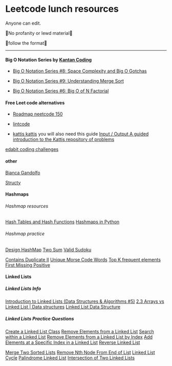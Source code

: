 # Leetcode lunch resources

Anyone can edit. 

🚨No profanity or lewd material🚨

🚨follow the format🚨

  

---

#### Big O Notation Series by [Kantan Coding](https://www.youtube.com/@kantancoding)

* [Big O Notation Series #8: Space Complexity and Big O Gotchas](https://www.youtube.com/watch?v=rHM3zWgnPVA)  

* [Big O Notation Series #9: Understanding Merge Sort](https://www.youtube.com/watch?v=HrCPqJHQSxY) 

 * [Big O Notation Series #6: Big O of N Factorial](https://www.youtube.com/watch?v=vbh8t-ok_4E)  

#### Free Leet code alternatives 

* [Roadmap neetcode 150](https://neetcode.io/roadmap)

* [lintcode](https://www.lintcode.com/)

* [kattis kattis](https://open.kattis.com) you will also need this guide [Input / Output A guided introduction to the Kattis repository of problems](https://mwermelinger.github.io/kattis-guide/input.html)

[edabit coding challenges](https://edabit.com/challenges)

#### other

[Bianca Gandolfo](https://frontendmasters.com/teachers/bianca-gandolfo/)

[Structy](https://www.structy.net/)

#### Hashmaps

###### Hashmap resources
[Hash Tables and Hash Functions](https://www.youtube.com/watch?v=KyUTuwz_b7Q)
[Hashmaps in Python](https://www.geeksforgeeks.org/python-dictionary/)

###### Hashmap practice

[Design HashMap](https://leetcode.com/problems/design-hashmap/description/)
[Two Sum](https://leetcode.com/problems/two-sum/description/)
[Valid Sudoku](https://leetcode.com/problems/valid-sudoku/description/)

[Contains Duplicate II](https://leetcode.com/problems/contains-duplicate-ii/description/)
[Unique Morse Code Words](https://leetcode.com/problems/unique-morse-code-words/description/)
[Top K frequent elements](https://leetcode.com/problems/top-k-frequent-elements/description/)
[First Missing Positive](https://leetcode.com/problems/first-missing-positive/description/)
[]()

#### Linked Lists

##### Linked Lists Info

[Introduction to Linked Lists (Data Structures & Algorithms #5)](https://www.youtube.com/watch?v=WwfhLC16bis)
[2.3 Arrays vs Linked List | Data structures](https://www.youtube.com/watch?v=qauEA64G1Ds)
[Linked List Data Structure](https://www.geeksforgeeks.org/linked-list-data-structure/)

##### Linked Lists Practice Questions
[Create a Linked List Class](https://www.freecodecamp.org/learn/coding-interview-prep/data-structures/create-a-linked-list-class)
[Remove Elements from a Linked List](https://www.freecodecamp.org/learn/coding-interview-prep/data-structures/remove-elements-from-a-linked-list)
[Search within a Linked List](https://www.freecodecamp.org/learn/coding-interview-prep/data-structures/search-within-a-linked-list)
[Remove Elements from a Linked List by Index](https://www.freecodecamp.org/learn/coding-interview-prep/data-structures/remove-elements-from-a-linked-list-by-index)
[Add Elements at a Specific Index in a Linked List](https://www.freecodecamp.org/learn/coding-interview-prep/data-structures/add-elements-at-a-specific-index-in-a-linked-list)
[Reverse Linked List](https://leetcode.com/problems/reverse-linked-list/description/)

[Merge Two Sorted Lists](https://leetcode.com/problems/merge-two-sorted-lists/description/)
[Remove Nth Node From End of List](https://leetcode.com/problems/remove-nth-node-from-end-of-list/description/)
[Linked List Cycle](https://leetcode.com/problems/linked-list-cycle/description/)
[Palindrome Linked List](https://leetcode.com/problems/palindrome-linked-list/description/)
[Intersection of Two Linked Lists](https://leetcode.com/problems/intersection-of-two-linked-lists/description/)
[]()
[]()
[]()
[]()
[]()



